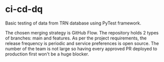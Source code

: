 # ci-cd-dq
Basic testing of data from TRN database using PyTest framework.

The chosen merging strategy is GitHub Flow. The repository holds 2 types of branches: main and features. As per the project requirements, the release frequency is periodic and service preferences is open source. The number of the team is not large so having every approved PR deployed to production first won't be a huge blocker.


